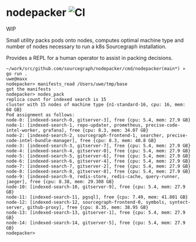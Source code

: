 # nodepacker ![CI](https://github.com/ggilmore/kickstart/workflows/CI/badge.svg)

WIP

Small utility packs pods onto nodes, computes optimal machine type and number of nodes necessary to run a k8s
Sourcegraph installation.

Provides a REPL for a human operator to assist in packing decisions.

```text
~/work/src/github.com/sourcegraph/nodepacker/cmd/nodepacker(main*) » go run .                                                                                                                                  uwe@maxx
nodepacker> manifests_read /Users/uwe/tmp/base
got the manifests
nodepacker> nodes_pack
replica count for indexed search is 15
cluster with 15 nodes of machine type {n1-standard-16, cpu: 16, mem: 60 GB}
Pod assignment as follows:
node-0: [indexed-search-0, gitserver-3], free {cpu: 5.4, mem: 27.9 GB}
node-1: [indexed-search-1, repo-updater, prometheus, precise-code-intel-worker, grafana], free {cpu: 8.3, mem: 34.07 GB}
node-2: [indexed-search-2, sourcegraph-frontend-1, searcher, precise-code-intel-bundle-manager], free {cpu: 8.3, mem: 40.8 GB}
node-3: [indexed-search-3, gitserver-7], free {cpu: 5.4, mem: 27.9 GB}
node-4: [indexed-search-4, gitserver-0], free {cpu: 5.4, mem: 27.9 GB}
node-5: [indexed-search-5, gitserver-6], free {cpu: 5.4, mem: 27.9 GB}
node-6: [indexed-search-6, gitserver-4], free {cpu: 5.4, mem: 27.9 GB}
node-7: [indexed-search-7, gitserver-2], free {cpu: 5.4, mem: 27.9 GB}
node-8: [indexed-search-8, gitserver-8], free {cpu: 5.4, mem: 27.9 GB}
node-9: [indexed-search-9, redis-store, redis-cache, query-runner, jaeger], free {cpu: 8.38, mem: 29.308 GB}
node-10: [indexed-search-10, gitserver-9], free {cpu: 5.4, mem: 27.9 GB}
node-11: [indexed-search-11, pgsql], free {cpu: 7.49, mem: 41.801 GB}
node-12: [indexed-search-12, sourcegraph-frontend-0, symbols, syntect-server, github-proxy], free {cpu: 8.35, mem: 38.95 GB}
node-13: [indexed-search-13, gitserver-1], free {cpu: 5.4, mem: 27.9 GB}
node-14: [indexed-search-14, gitserver-5], free {cpu: 5.4, mem: 27.9 GB}
nodepacker> 
```
